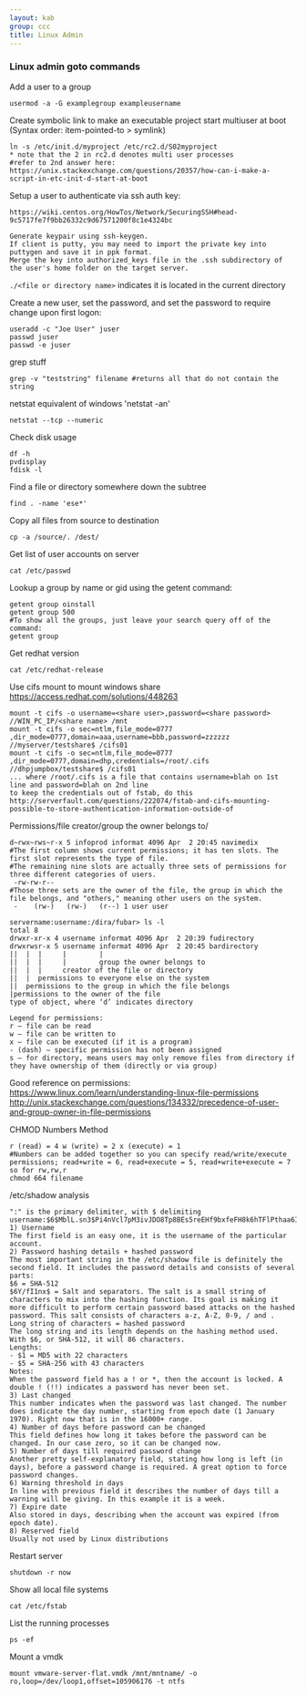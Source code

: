```yaml
---
layout: kab
group: ccc
title: Linux Admin
---
```

### Linux admin goto commands

Add a user to a group
```
usermod -a -G examplegroup exampleusername
```
Create symbolic link to make an executable project start multiuser at boot
(Syntax order: item-pointed-to > symlink)
```
ln -s /etc/init.d/myproject /etc/rc2.d/S02myproject
* note that the 2 in rc2.d denotes multi user processes
#refer to 2nd answer here: https://unix.stackexchange.com/questions/20357/how-can-i-make-a-script-in-etc-init-d-start-at-boot
```

Setup a user to authenticate via ssh auth key:
```
https://wiki.centos.org/HowTos/Network/SecuringSSH#head-9c5717fe7f9bb26332c9d67571200f8c1e4324bc

Generate keypair using ssh-keygen.
If client is putty, you may need to import the private key into puttygen and save it in ppk format.
Merge the key into authorized_keys file in the .ssh subdirectory of the user's home folder on the target server.

```

`./<file or directory name>` indicates it is located in the current directory

Create a new user, set the password, and set the password to require change upon first logon:
```
useradd -c "Joe User" juser
passwd juser
passwd -e juser
```
grep stuff
```
grep -v "teststring" filename #returns all that do not contain the string
```

netstat equivalent of windows 'netstat -an'
```
netstat --tcp --numeric
```
Check disk usage
```
df -h
pvdisplay
fdisk -l
```
Find a file or directory somewhere down the subtree
```
find . -name 'ese*'
```
Copy all files from source to destination
```
cp -a /source/. /dest/
```
Get list of user accounts on server
```
cat /etc/passwd
```
Lookup a group by name or gid using the getent command:
```
getent group oinstall
getent group 500
#To show all the groups, just leave your search query off of the command:
getent group
```
Get redhat version
```
cat /etc/redhat-release
```
Use cifs mount to mount windows share
https://access.redhat.com/solutions/448263
```
mount -t cifs -o username=<share user>,password=<share password> //WIN_PC_IP/<share name> /mnt
mount -t cifs -o sec=ntlm,file_mode=0777‌​,dir_mode=0777,domain=aaa,username=bbb,password=zzzzzz //myserver/testshare$ /cifs01
mount -t cifs -o sec=ntlm,file_mode=0777‌​,dir_mode=0777,domain=dhp,credentials=/root/.cifs //dhpjumpbox/testshare$ /cifs01
... where /root/.cifs is a file that contains username=blah on 1st line and password=blah on 2nd line
to keep the credentials out of fstab, do this http://serverfault.com/questions/222074/fstab-and-cifs-mounting-possible-to-store-authentication-information-outside-of
```
Permissions/file creator/group the owner belongs to/
```
d~rwx~rws~r-x 5 infoprod informat 4096 Apr  2 20:45 navimedix
#The first column shows current permissions; it has ten slots. The first slot represents the type of file. 
#The remaining nine slots are actually three sets of permissions for three different categories of users. 
 -rw-rw-r-- 
#Those three sets are the owner of the file, the group in which the file belongs, and "others," meaning other users on the system. 
 -    (rw-)   (rw-)   (r--) 1 user user

servername:username:/dira/fubar> ls -l
total 8
drwxr-xr-x 4 username informat 4096 Apr  2 20:39 fudirectory
drwxrwsr-x 5 username informat 4096 Apr  2 20:45 bardirectory
||  |  |     |        |
||  |  |     |        group the owner belongs to
||  |  |     creator of the file or directory
||  |  permissions to everyone else on the system
||  permissions to the group in which the file belongs
|permissions to the owner of the file
type of object, where ‘d’ indicates directory

Legend for permissions:
r — file can be read 
w — file can be written to 
x — file can be executed (if it is a program) 
- (dash) — specific permission has not been assigned
s — for directory, means users may only remove files from directory if they have ownership of them (directly or via group)
```
Good reference on permissions:
https://www.linux.com/learn/understanding-linux-file-permissions
http://unix.stackexchange.com/questions/134332/precedence-of-user-and-group-owner-in-file-permissions

CHMOD Numbers Method
```
r (read) = 4 w (write) = 2 x (execute) = 1
#Numbers can be added together so you can specify read/write/execute permissions; read+write = 6, read+execute = 5, read+write+execute = 7
so for rw,rw,r
chmod 664 filename
```

/etc/shadow analysis
```
":" is the primary delimiter, with $ delimiting
username:$6$MblL.sn3$Pi4nVcl7pM3ivJDO8Tp8BEs5reEHf9bxfeFH8k6hTFlPthaa6IEFbmuOgzhX3b683pkJ57zH7aLxOlXswArJC0:16622:0:99999:7:::
1) Username
The first field is an easy one, it is the username of the particular account.
2) Password hashing details + hashed password
The most important string in the /etc/shadow file is definitely the second field. It includes the password details and consists of several parts:
$6 = SHA-512
$6Y/fI1nx$ = Salt and separators. The salt is a small string of characters to mix into the hashing function. Its goal is making it more difficult to perform certain password based attacks on the hashed password. This salt consists of characters a-z, A-Z, 0-9, / and .
Long string of characters = hashed password
The long string and its length depends on the hashing method used. With $6, or SHA-512, it will 86 characters.
Lengths:
- $1 = MD5 with 22 characters
- $5 = SHA-256 with 43 characters
Notes:
When the password field has a ! or *, then the account is locked. A double ! (!!) indicates a password has never been set.
3) Last changed
This number indicates when the password was last changed. The number does indicate the day number, starting from epoch date (1 January 1970). Right now that is in the 16000+ range.
4) Number of days before password can be changed
This field defines how long it takes before the password can be changed. In our case zero, so it can be changed now.
5) Number of days till required password change
Another pretty self-explanatory field, stating how long is left (in days), before a password change is required. A great option to force password changes.
6) Warning threshold in days
In line with previous field it describes the number of days till a warning will be giving. In this example it is a week.
7) Expire date
Also stored in days, describing when the account was expired (from epoch date).
8) Reserved field
Usually not used by Linux distributions
```
Restart server
```
shutdown -r now
```
Show all local file systems
```
cat /etc/fstab
```

List the running processes
```
ps -ef
```

Mount a vmdk
```
mount vmware-server-flat.vmdk /mnt/mntname/ -o ro,loop=/dev/loop1,offset=105906176 -t ntfs
```

<br/>
<br/>
